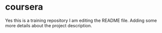 # coursera
Yes this is a training repository 
I am editing the README file. Adding some more details about the project description.
